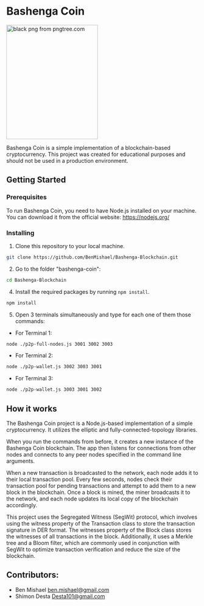 # Bashenga Coin

<a href="https://pngtree.com/so/black" target="_blank">
 <img src="https://i.ibb.co/HXq1CSX/Pngtree-black-panther-mascot-logo-for-5622088.png" alt="black png from pngtree.com" width="240" height="300" border="0" />
</a>

Bashenga Coin is a simple implementation of a blockchain-based cryptocurrency. This project was created for educational purposes and should not be used in a production environment.

## Getting Started

### Prerequisites

To run Bashenga Coin, you need to have Node.js installed on your machine. You can download it from the official website: https://nodejs.org/

### Installing

1. Clone this repository to your local machine.

```sh
git clone https://github.com/BenMishael/Bashenga-Blockchain.git
```

2. Go to the folder "bashenga-coin":

```sh
cd Bashenga-Blockchain
```

4. Install the required packages by running `npm install`.

```sh
npm install
```

5. Open 3 terminals simultaneously and type for each one of them those commands:

- For Terminal 1:
```sh
node ./p2p-full-nodes.js 3001 3002 3003
```

- For Terminal 2:
```sh
node ./p2p-wallet.js 3002 3003 3001
```

- For Terminal 3:
```sh
node ./p2p-wallet.js 3003 3001 3002
```

## How it works
The Bashenga Coin project is a Node.js-based implementation of a simple cryptocurrency. It utilizes the elliptic and fully-connected-topology libraries.

When you run the commands from before, it creates a new instance of the Bashenga Coin blockchain. The app then listens for connections from other nodes and connects to any peer nodes specified in the command line arguments.

When a new transaction is broadcasted to the network, each node adds it to their local transaction pool. Every few seconds, nodes check their transaction pool for pending transactions and attempt to add them to a new block in the blockchain. Once a block is mined, the miner broadcasts it to the network, and each node updates its local copy of the blockchain accordingly.

This project uses the Segregated Witness (SegWit) protocol, which involves using the witness property of the Transaction class to store the transaction signature in DER format. The witnesses property of the Block class stores the witnesses of all transactions in the block. Additionally, it uses a Merkle tree and a Bloom filter, which are commonly used in conjunction with SegWit to optimize transaction verification and reduce the size of the blockchain.

## Contributors:
- Ben Mishael ben.mishael@gmail.com
- Shimon Desta Desta101@gmail.com
